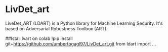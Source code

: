 # LivDet_art
LiveDet_ART (LDART) is a Python library for Machine Learning Security. It's based on Adversarial Robustness Toolbox (ART).

##Istall lvart on colab
!pip install git+https://github.com/umbertogagl97/LivDet_art.git
from ldart import ...
